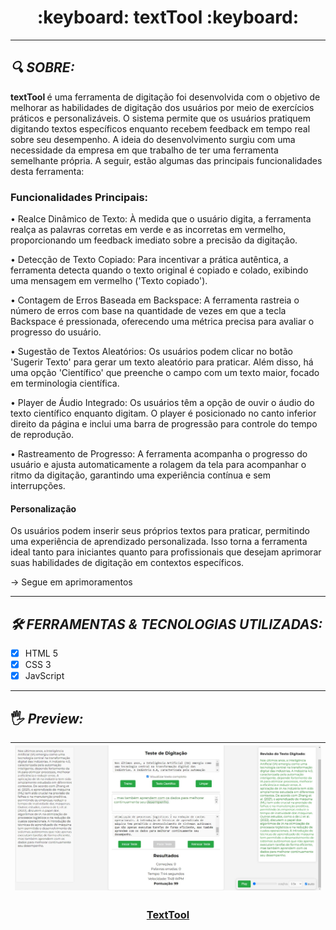 <h1 align="center">
:keyboard: textTool :keyboard:
</h1>

<hr>

## *<a name="sobre">&#128269;</a> SOBRE:*

<strong> textTool </strong> é uma ferramenta de digitação foi desenvolvida com o objetivo de melhorar as habilidades de digitação dos usuários por meio de exercícios práticos e personalizáveis. O sistema permite que os usuários pratiquem digitando textos específicos enquanto recebem feedback em tempo real sobre seu desempenho. A ideia do desenvolvimento surgiu com uma necessidade da empresa em que trabalho de ter uma ferramenta semelhante própria. A seguir, estão algumas das principais funcionalidades desta ferramenta:

### Funcionalidades Principais:
• Realce Dinâmico de Texto: À medida que o usuário digita, a ferramenta realça as palavras corretas em verde e as incorretas em vermelho, proporcionando um feedback imediato sobre a precisão da digitação.

• Detecção de Texto Copiado: Para incentivar a prática autêntica, a ferramenta detecta quando o texto original é copiado e colado, exibindo uma mensagem em vermelho ('Texto copiado').

• Contagem de Erros Baseada em Backspace: A ferramenta rastreia o número de erros com base na quantidade de vezes em que a tecla Backspace é pressionada, oferecendo uma métrica precisa para avaliar o progresso do usuário.

• Sugestão de Textos Aleatórios: Os usuários podem clicar no botão 'Sugerir Texto' para gerar um texto aleatório para praticar. Além disso, há uma opção 'Científico' que preenche o campo com um texto maior, focado em terminologia científica.

• Player de Áudio Integrado: Os usuários têm a opção de ouvir o áudio do texto científico enquanto digitam. O player é posicionado no canto inferior direito da página e inclui uma barra de progressão para controle do tempo de reprodução.

• Rastreamento de Progresso: A ferramenta acompanha o progresso do usuário e ajusta automaticamente a rolagem da tela para acompanhar o ritmo da digitação, garantindo uma experiência contínua e sem interrupções.

#### Personalização
Os usuários podem inserir seus próprios textos para praticar, permitindo uma experiência de aprendizado personalizada. Isso torna a ferramenta ideal tanto para iniciantes quanto para profissionais que desejam aprimorar suas habilidades de digitação em contextos específicos.

-> Segue em aprimoramentos

<hr>

## *<a name="tecs">&#128736;</a> FERRAMENTAS & TECNOLOGIAS UTILIZADAS:* 

- [x] HTML 5
- [x] CSS 3
- [x] JavScript

<hr>

## <a name="criador">&#128400;</a> *Preview:*


| [<img src="https://github.com/bruno-pisciotta281/textTool/blob/main/textTool.jpeg" width="1500px;"/>](https://github.com/guilhermerodz) |
| :------------------------------------------------------------------------------------------------------------------------: |

<h3 align="center">

[TextTool](text-tool-three.vercel.app)

